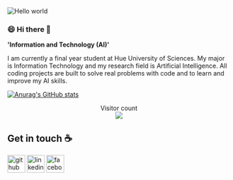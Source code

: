 <img src="https://raw.githubusercontent.com/sagar-viradiya/sagar-viradiya/master/resources/banner.png" alt="Hello world">

### 😄 Hi there :wave:
**'Information and Technology (AI)'**

I am currently a final year student at Hue University of Sciences. My major is Information Technology and my research field is Artificial Intelligence. All coding projects are built to solve real problems with code and to learn and improve my AI skills.

[![Anurag's GitHub stats](https://github-readme-stats.vercel.app/api?username=youneedyourself)](https://github.com/anuraghazra/github-readme-stats)

<p align="center"> 
  Visitor count<br>
  <img src="https://profile-counter.glitch.me/youneedyourself/count.svg" />
</p>

## Get in touch :coffee:

[<img src='https://cdn.jsdelivr.net/npm/simple-icons@3.0.1/icons/github.svg' alt='github' height='40'>](https://github.com/youneedyourself)  [<img src='https://cdn.jsdelivr.net/npm/simple-icons@3.0.1/icons/linkedin.svg' alt='linkedin' height='40'>](https://www.linkedin.com/in/nam-nguyen-hoai-034812252/)  [<img src='https://cdn.jsdelivr.net/npm/simple-icons@3.0.1/icons/facebook.svg' alt='facebook' height='40'>](https://www.facebook.com/hoainam2207)  
<!--
**youneedyourself/youneedyourself** is a ✨ _special_ ✨ repository because its `README.md` (this file) appears on your GitHub profile.

Here are some ideas to get you started:

- 🔭 I’m currently working on ...
- 🌱 I’m currently learning ...
- 👯 I’m looking to collaborate on ...
- 🤔 I’m looking for help with ...
- 💬 Ask me about ...
- 📫 How to reach me: ...
- 😄 Pronouns: ...
- ⚡ Fun fact: ...
-->
